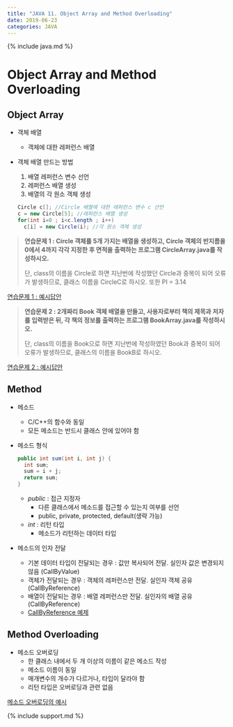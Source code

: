 ```yaml
---
title: "JAVA 11. Object Array and Method Overloading"
date: 2019-06-23
categories: JAVA
---
```


{% include java.md %}

# Object Array and Method Overloading

## Object Array

* 객체 배열
  * 객체에 대한 레퍼런스 배열
* 객체 배열 만드는 방법
  1. 배열 레퍼런스 변수 선언
  2. 레퍼런스 배열 생성
  3. 배열의 각 원소 객체 생성
  
  ~~~java
  Circle c[]; //Circle 배열에 대한 레퍼런스 변수 c 선언
  c = new Circle[5]; //레퍼런스 배열 생성
  for(int i=0 ; i<c.length ; i++)
    c[i] = new Circle(i); //각 원소 객체 생성
  ~~~
  
> **연습문제 1 : Circle 객체를 5개 가지는 배열을 생성하고, Circle 객체의 반지름을 0에서 4까지 각각 지정한 후 면적을 출력하는 프로그램 CircleArray.java를 작성하시오.**
>
> 단, class의 이름을 Circle로 하면 지난번에 작성했던 Circle과 중복이 되어 오류가 발생하므로, 클래스 이름을 CircleC로 하시오. 또한 PI = 3.14

[연습문제 1 : 예시답안](https://github.com/DetegiCE/JavaStudy/blob/master/chapter4/CircleArray.java)


> **연습문제 2 : 2개짜리 Book 객체 배열을 만들고, 사용자로부터 책의 제목과 저자를 입력받은 뒤, 각 책의 정보를 출력하는 프로그램 BookArray.java를 작성하시오.**
>
> 단, class의 이름을 Book으로 하면 지난번에 작성하였던 Book과 중복이 되어 오류가 발생하므로, 클래스의 이름을 BookB로 하시오.

[연습문제 2 : 예시답안](https://github.com/DetegiCE/JavaStudy/blob/master/chapter4/BookArray.java)


## Method

* 메소드
  * C/C++의 함수와 동일
  * 모든 메소드는 반드시 클래스 안에 있어야 함
* 메소드 형식

  ~~~java
  public int sum(int i, int j) {
    int sum;
    sum = i + j;
    return sum;
  }
  ~~~
  
  * *public* : 접근 지정자
    * 다른 클래스에서 메소드를 접근할 수 있는지 여부를 선언
    * public, private, protected, default(생략 가능)
  * *int* : 리턴 타입
    * 메소드가 리턴하는 데이터 타입
    
    
* 메소드의 인자 전달
  * 기본 데이터 타입이 전달되는 경우 : 값만 복사되어 전달. 실인자 값은 변경되지 않음 (CallByValue)
  * 객체가 전달되는 경우 : 객체의 레퍼런스만 전달. 실인자 객체 공유 (CallByReference)
  * 배열이 전달되는 경우 : 배열 레퍼런스만 전달. 실인자의 배열 공유 (CallByReference)
  * [CallByReference 예제](https://github.com/DetegiCE/JavaStudy/blob/master/chapter4/ArrayParameter.java)
  

## Method Overloading

* 메소드 오버로딩
  * 한 클래스 내에서 두 개 이상의 이름이 같은 메소드 작성
  * 메소드 이름이 동일
  * 매개변수의 개수가 다르거나, 타입이 달라야 함
  * 리턴 타입은 오버로딩과 관련 없음
  
[메소드 오버로딩의 예시](https://github.com/DetegiCE/JavaStudy/blob/master/chapter4/MethodEx.java)


{% include support.md %}
